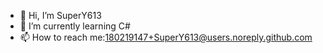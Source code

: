 - 👋 Hi, I’m SuperY613
- 🌱 I’m currently learning C#
- 📫 How to reach me:180219147+SuperY613@users.noreply.github.com
<!---
Supery613/Supery613 is a ✨ special ✨ repository because its `README.md` (this file) appears on your GitHub profile.
You can click the Preview link to take a look at your changes.
--->
